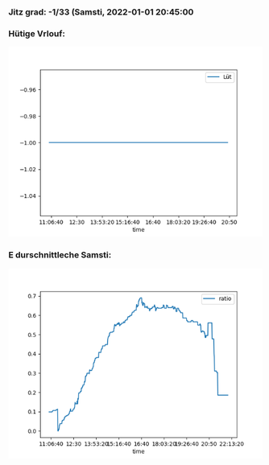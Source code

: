 ### Jitz grad: -1/33 (Samsti, 2022-01-01 20:45:00

### Hütige Vrlouf:
![Graph](Today.png)

### E durschnittleche Samsti:
![Graph](Samsti.png)